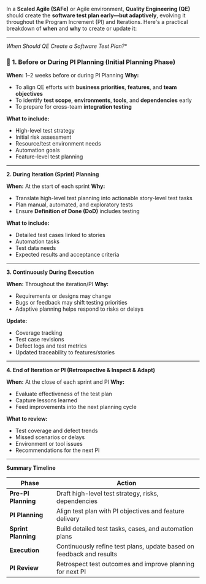 In a **Scaled Agile (SAFe)** or Agile environment, **Quality Engineering (QE)** should create the **software test plan early—but adaptively**, evolving it throughout the Program Increment (PI) and Iterations. Here's a practical breakdown of **when** and **why** to create or update it:

---

*When Should QE Create a Software Test Plan?**

### 🔹 **1. Before or During PI Planning (Initial Planning Phase)**

**When:** 1–2 weeks before or during PI Planning
**Why:**

* To align QE efforts with **business priorities**, **features**, and **team objectives**
* To identify **test scope**, **environments**, **tools**, and **dependencies** early
* To prepare for cross-team **integration testing**

**What to include:**

* High-level test strategy
* Initial risk assessment
* Resource/test environment needs
* Automation goals
* Feature-level test planning

---

 **2. During Iteration (Sprint) Planning**

**When:** At the start of each sprint
**Why:**

* Translate high-level test planning into actionable story-level test tasks
* Plan manual, automated, and exploratory tests
* Ensure **Definition of Done (DoD)** includes testing

**What to include:**

* Detailed test cases linked to stories
* Automation tasks
* Test data needs
* Expected results and acceptance criteria

---

 **3. Continuously During Execution**

**When:** Throughout the iteration/PI
**Why:**

* Requirements or designs may change
* Bugs or feedback may shift testing priorities
* Adaptive planning helps respond to risks or delays

**Update:**

* Coverage tracking
* Test case revisions
* Defect logs and test metrics
* Updated traceability to features/stories

---

 **4. End of Iteration or PI (Retrospective & Inspect & Adapt)**

**When:** At the close of each sprint and PI
**Why:**

* Evaluate effectiveness of the test plan
* Capture lessons learned
* Feed improvements into the next planning cycle

**What to review:**

* Test coverage and defect trends
* Missed scenarios or delays
* Environment or tool issues
* Recommendations for the next PI

---

 **Summary Timeline**

| Phase               | Action                                                               |
| ------------------- | -------------------------------------------------------------------- |
| **Pre-PI Planning** | Draft high-level test strategy, risks, dependencies                  |
| **PI Planning**     | Align test plan with PI objectives and feature delivery              |
| **Sprint Planning** | Build detailed test tasks, cases, and automation plans               |
| **Execution**       | Continuously refine test plans, update based on feedback and results |
| **PI Review**       | Retrospect test outcomes and improve planning for next PI            |



